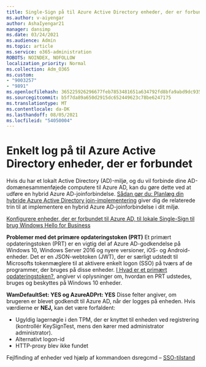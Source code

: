 ```yaml
---
title: Single-Sign på til Azure Active Directory enheder, der er forbundet
ms.author: v-aiyengar
author: AshaIyengar21
manager: dansimp
ms.date: 03/24/2021
ms.audience: Admin
ms.topic: article
ms.service: o365-administration
ROBOTS: NOINDEX, NOFOLLOW
localization_priority: Normal
ms.collection: Adm_O365
ms.custom:
- "9003257"
- "9891"
ms.openlocfilehash: 365225926296677feb7853481651a634792fd8bfa9abd9dc9359ffaae50b60eb
ms.sourcegitcommit: b5f7da89a650d2915dc652449623c78be6247175
ms.translationtype: MT
ms.contentlocale: da-DK
ms.lasthandoff: 08/05/2021
ms.locfileid: "54050004"
---
```

# <a name="single-sign-on-for-azure-active-directory-joined-devices"></a>Enkelt log på til Azure Active Directory enheder, der er forbundet

Hvis du har et lokalt Active Directory (AD)-miljø, og du vil forbinde dine AD-domænesammenføjede computere til Azure AD, kan du gøre dette ved at udføre en hybrid Azure AD-joinforbindelse. [Sådan gør du: Planlæg din hybride Azure Active Directory join-implementering](https://docs.microsoft.com/azure/active-directory/devices/hybrid-azuread-join-plan) giver dig de relaterede trin til at implementere en hybrid Azure AD-joinforbindelse i dit miljø.

[Konfigurere enheder, der er forbundet til Azure AD, til lokale Single-Sign til brug Windows Hello for Business](https://docs.microsoft.com/azure/active-directory/devices/hybrid-azuread-join-plan) 

**Problemer med det primære opdateringstoken (PRT)** Et primært opdateringstoken (PRT) er en vigtig del af Azure AD-godkendelse på Windows 10, Windows Server 2016 og nyere versioner, iOS- og Android-enheder. Det er en JSON-webtoken (JWT), der er særligt udstedt til Microsofts tokenmæglere til at aktivere enkelt logon (SSO) på tværs af de programmer, der bruges på disse enheder. [I Hvad er et primært opdateringstoken?](https://docs.microsoft.com/azure/active-directory/devices/concept-primary-refresh-token), angiver vi oplysninger om, hvordan en PRT udstedes, bruges og beskyttes på Windows 10 enheder.

**WamDefaultSet: YES og AzureADPrt: YES** Disse felter angiver, om brugeren er blevet godkendt til Azure AD, når der logges på enheden. Hvis værdierne er **NEJ,** kan det være forfaldent:

- Ugyldig lagernøgle i den TPM, der er knyttet til enheden ved registrering (kontrollér KeySignTest, mens den kører med administrator administrator).
- Alternativt logon-id
- HTTP-proxy blev ikke fundet

Fejlfinding af enheder ved hjælp af kommandoen dsregcmd – [SSO-tilstand](https://docs.microsoft.com/azure/active-directory/devices/troubleshoot-device-dsregcmd#sso-state)
